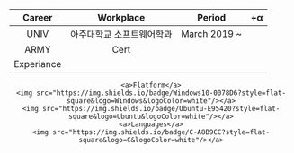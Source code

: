 <!--
**kimww42/kimww42** is a ✨ _special_ ✨ repository because its `README.md` (this file) appears on your GitHub profile.

Here are some ideas to get you started:

- 🔭 I’m currently working on ...
- 🌱 I’m currently learning ...
- 👯 I’m looking to collaborate on ...
- 🤔 I’m looking for help with ...
- 💬 Ask me about ...
- 📫 How to reach me: ...
- 😄 Pronouns: ...
- ⚡ Fun fact: ...
-->


<div align=center>
	
|Career|Workplace|Period|+α|
|:---:|:---:|:---:|:---:|
|UNIV|아주대학교 소프트웨어학과|March 2019 ~ ||
|ARMY|Cert|||
|Experiance||||
	
	<a>Flatform</a>
	<img src="https://img.shields.io/badge/Windows10-0078D6?style=flat-square&logo=Windows&logoColor=white"/></a>
	<img src="https://img.shields.io/badge/Ubuntu-E95420?style=flat-square&logo=Ubuntu&logoColor=white"/></a>
  	<a>Languages</a>
	<img src="https://img.shields.io/badge/C-A8B9CC?style=flat-square&logo=C&logoColor=white"/></a>
</div>
